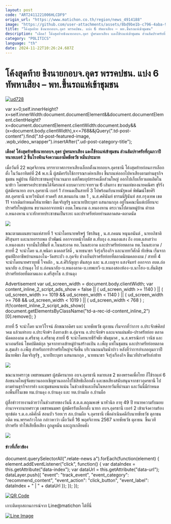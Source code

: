 ```yaml
---
layout: post
code: "ART2411221006HLCDF9"
origin_url: "https://www.matichon.co.th/region/news_4914188"
image: "https://github.com/user-attachments/assets/8bd9be1b-c796-4aba-96a1-458862d483f9"
title: "โค้งสุดท้าย ชิงนายกอบจ.อุดร พรรคปชน. แบ่ง 6 ทัพหาเสียง – พท.ขึ้นรถแห่เข้าชุมชน"
description: "เดือด! โค้งสุดท้ายชิงนายกอบจ.อุดร ปูพรมหาเสียง แดงใช้รถแห่เข้าชุมชน ส่วนส้มปราศรัยที่กุมภวาปี ทนายเบอร์ 2 ขึ้นโรงพักแจ้งความเอาผิดชัยธวัช หมิ่นประมาท"
category: "POLITICS"
language: "th"
date: 2024-11-22T10:26:24.687Z
---
```


# โค้งสุดท้าย ชิงนายกอบจ.อุดร พรรคปชน. แบ่ง 6 ทัพหาเสียง – พท.ขึ้นรถแห่เข้าชุมชน

[![](https://www.matichon.co.th/wp-content/uploads/2024/11/ud728-1.jpg "ud728")](https://www.matichon.co.th/wp-content/uploads/2024/11/ud728-1.jpg)

var x=0;self.innerHeight?x=self.innerWidth:document.documentElement&&document.documentElement.clientHeight?x=document.documentElement.clientWidth:document.body&&(x=document.body.clientWidth),x<=768&&jQuery(".td-post-content").find(".td-post-featured-image, .wpb\_video\_wrapper").insertAfter(".ud-post-category-title");

**เดือด! โค้งสุดท้ายชิงนายกอบจ.อุดร ปูพรมหาเสียง แดงใช้รถแห่เข้าชุมชน ส่วนส้มปราศรัยที่กุมภวาปี ทนายเบอร์ 2 ขึ้นโรงพักแจ้งความเอาผิดชัยธวัช หมิ่นประมาท**

เมื่อวันที่ 22 พฤศจิกายน บรรยากาศการหาเสียงเลือกตั้งนายกอบจ.อุดรธานี โค้งสุดท้ายก่อนการเลือกตั้ง ในวันอาทิตย์ที่ 24 พ.ย.นี้ ผู้สมัครรับใช้การรณรงค์หาเสียง ขึ้นรถแห่ออกไปหาเสียงตามย่านธุรกิจ ชุมชน หมู่บ้าน ที่มีประชาชนอยู่จำนวนมาก แต่ก็พบอุปสรรคเมื่อส่วนใหญ่ ออกไปเก็บเกี่ยวผลผลิตในนาข้าว โดยพรรคประชาชนได้จัดรถแห่ แบบดาวกระจายรวม 6 เส้นทาง ขบวนแห่ของนายคณิศร ขุริรัง ผู้สมัครนายก อบจ.อุดรธานี เบอร์ 1 กำหนดเป็นสายที่ 3 ไปพร้อมกับนายณัฐพงศ์ พิพัฒน์ไชยศิริ สส.อุดรธานี นายวีรนันท์ ฮวดศรี สส.ขอนแก่น เขต 1 , น.ส.ศศินันท์ ธรรมนิฐินันท์ สส.กรุงเทพ เขต 11 จากเดิมกำหนดให้นายพิธา ลิ้มเจริญรัฐ และนายปิยะบุตร แสนกนกกุล อยู่ในคณะนี้แต่เปลี่ยนจะปราศรัยใหญ่แทน ขบวนออกจากหน้า อบต.โพนงาม อ.หนองหาน ตระเวนไปตามหมู่บ้าน ตำบล อ.หนองหาน แวะทักทายประชาชนเป็นระยะ และปราศรัยย่อยย่านตลาดสด-ตลาดนัด

![](https://www.matichon.co.th/wp-content/uploads/2024/11/อุดร2-1-1024x682.jpg)

ขณะตามแผนขบวนแห่สายที่ 1 จะนำโดยนายพริษฐ์ วัชรสินธุ , น.ส.ภคมน หนุนอนันต์ , นายอภิชาติ ศิริสุนทร และนายอรรถพล บัวพัฒน์ ออกจากหน้าโลตัส ต.ทับกุง อ.หนองแสง ถึง อบต.แสงสว่าง อ.หนองแสง จากนั้นไปพื้นที่ ต.โนนสะอาด ทอ.โนนสะอาด และปราศรัยย่อยตลาด ทต.โนนสะอาด / สายที่ 2 จะนำโดย น.ส.พนิดา มงคลสวัสดิ์ , นายธนาธร จึงรุ่งเรืองกิจ และนายทวีศักดิ์ ทักษิณ เริ่มจากศูนย์ฝึกอาชีพบ้านหนองโน-วัดสระบัว อ.กุดจับ ช่วงเย็นปราศรัยย่อยที่ตลาดนิยมคลองถม / สายที่ 4 จะนำโดยนายศรายุทธิ์ ใจหลัก , น.ส.ศิริกัญญา ตันสกุล และ น.ส.เบญจา แสงจันทร์ ออกจาก อบต.ถ่อนนาลับ อ.บ้านดุง ไป บ.ถ่อนนาลับ-บ.หนองลาด-บ.เทพเทวี-บ.หนองสองห้อง-บ.นาโฮง-บ.สันติสุข ปราศรัยย่อยที่ตลาดแลง ต.ศรีสุทโธ อ.บ้านดุง

Advertisement var ud\_screen\_width = document.body.clientWidth; var content\_inline\_2\_script\_ads\_show = false || ( ud\_screen\_width >= 1140 ) || ( ud\_screen\_width >= 1019 && ud\_screen\_width < 1140 ) || ( ud\_screen\_width >= 768 && ud\_screen\_width < 1019 ) || ( ud\_screen\_width < 768 ) ; if(!content\_inline\_2\_script\_ads\_show){ document.getElementsByClassName("td-a-rec-id-content\_inline\_2")\[0\].remove(); }

สายที่ 5 จะนำโดย นายวิโรจน์ ลักขณาอดิศร และ นายชัยธวัช ตุลาธน เริ่มจากที่ว่าการ อ.ประจักษ์ศิลปาคม แล้วแห่รอบ อ.ประจักษ์ฯ ถึงทางเข้า ต.อุ่มจาน อ.ประจักษ์ฯ และแจกแผ่นพับ-ปราศรัยย่อย ตลาดนัดคลองถม ต.ศรีธาตุ อ.ศรีธาตุ สายที่ 6 จะนำโดยนายธีรัจชัย พันธุมาศ , น.ส.พรรณิการ์ วานิช และ นางอมรัตน์ โชคปมิตต์กุล จุดจากทางเข้าหมู่บ้านสร้างแป้น อ.เพ็ญ แห่ในชุมชน และปราศรัยย่อยตลาด ต.สุมเส้า อ.เพ็ญ สำหรับการปราศรัยใหญ่จะจัดขึ้น บริเวณถนนริมน้ำปาว หลังที่ว่าการอำเภอกุมภวาปี มีนายพิธา ลิ้มเจริญรัฐ , นายปิยะบุตร แสนกนกกุล , นายธนาธร จึงรุ่งเรืองกิจ ขึ้นเวทีปราศรัยส่งท้าย

![](https://www.matichon.co.th/wp-content/uploads/2024/11/อุดร4-1024x572.jpg)

ขณะนายศราวุธ เพชรพนมพร ผู้สมัครนายก อบจ.อุดรธานี หมายเลข 2 ของพรรคเพื่อไทย ก็ใช้รถแห่ 6 ล้อขนาดใหญ่จัดขบวนออกเชิญชวนออกไปใช้สิทธิเลือกตั้ง และขอเสียงสนับสนุนจากชาวอุดรธานี ไปตามย่านธุรกิจการค้า และชุมชนหนาแน่น ในช่วงเช้าและเย็นในหลายวันที่ผ่านมา และวันนี้มีกำหนดลงพื้นที่ในเขต ทม.บ้านดุง อ.บ้านดุง และ ทต.บ้านผือ อ.บ้านผือ

ผู้สื่อข่าวรายงานด้วยว่าในช่วงสายของวันนี้ ส.ต.ต.ตฤณพงษ์ นาหัวนิล อายุ 49 ปี ทนายความรับมอบอำนาจจากนายศราวุธ เพชรพนมพร ผู้สมัครรับเลือกตั้ง นายก อบจ.อุดรธานี เบอร์ 2 เข้าแจ้งความร้องทุกข์ต่อ ร.ต.อ.อดิศักดิ์ สอนบัว ร้อยเวร สภ.บ้านผือ จ.อุดรธานี เพื่อดำเนินคดีกับนายชัยธวัช ตุลาธน อดีต หน.พรรคก้าวไกล กล่าวหาว่า เมื่อวันที่ 16 พฤศจิกายน 2567 นายชัยธวัช ตุลาธน  ขึ้นเวทีปราศรัย ทำให้เสียชื่อเสียง ถูกดูหมิ่น และถูกเกลียดชัง

![](https://www.matichon.co.th/wp-content/uploads/2024/11/อุดร5-768x1024.jpg)

#### ข่าวที่เกี่ยวข้อง

document.querySelectorAll(".relate-news a").forEach(function(element) { element.addEventListener("click", function() { var dataIndex = this.getAttribute("data-index"); var dataUrl = this.getAttribute("data-url"); dataLayer.push({ "event": "track\_event", "event\_category": "recommend\_content", "event\_action": "click\_button", "event\_label": dataIndex + " | " + dataUrl }); }); });

[![QR Code](https://www.matichon.co.th/wp-content/uploads/2023/07/wob1371z.jpg)](https://lin.ee/ht0nDxX)

เกาะติดทุกสถานการณ์จาก Line@matichon ได้ที่นี่

[![Line Image](https://www.matichon.co.th/wp-content/uploads/2023/07/th.png)](https://lin.ee/ht0nDxX)